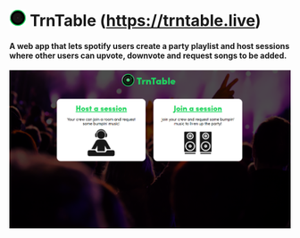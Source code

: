 # <img width="30" height="30" src="./src/res/images/logo-svg.svg"> TrnTable (https://trntable.live)
#### A web app that lets spotify users create a party playlist and host sessions where other users can upvote, downvote and request songs to be added. 
<img src="./src/res/images/session.png">


